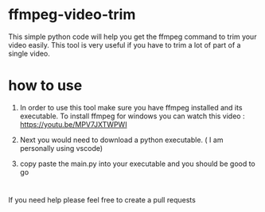 # ffmpeg-video-trim

This simple python code will help you get the ffmpeg command to trim your video easily. This tool is very useful if you have to trim a lot of part of a single video. 

# how to use

1) In order to use this tool make sure you have ffmpeg installed and its executable. To install ffmpeg for windows you can watch this video : https://youtu.be/MPV7JXTWPWI

2) Next you would need to download a python executable. ( I am personally using vscode)
3) copy paste the main.py into your executable and you should be good to go



# 
If you need help please feel free to create a pull requests 
